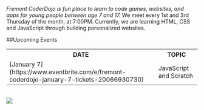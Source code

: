 <p id="info"><em>Fremont CoderDojo is fun place to learn to code games, websites, and apps for young people between age 7 and 17.</em> We meet every 1st and 3rd Thursday of the month, at 7:00PM. Currently, we are learning HTML, CSS and JavaScript through building personalized websites.</p>

##Upcoming Events
<div class="pure-g">
	<div class="pure-u-1 pure-u-md-1-2">
		<table>
		  <tr><th>DATE</th><th>TOPIC</th></tr>
		  <tr><td>[January 7](https://www.eventbrite.com/e/fremont-coderdojo-january-7-tickets-20066930730)</td><td>JavaScript and Scratch</td></tr>
		</table>
	</div>
	<br>
	<div class="pure-u-1 pure-u-md-1-2">
		<img src="/img/code.jpg" class="pure-img">
	</div>
</div>
